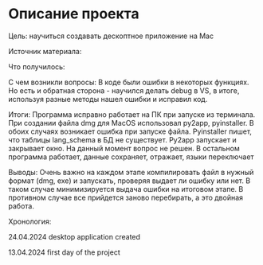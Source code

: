 <h1>Описание проекта</h1>

<div>
    <p>Цель: научиться создавать дескоптное приложение на Mac</p>
    <p>Источник материала: </p>
    <p>Что получилось:</p>
    <p>С чем возникли вопросы: В коде были ошибки в некоторых функциях. Но есть и обратная сторона - научился делать debug в VS, в итоге, используя разные методы нашел ошибки и исправил код. </p>
    <p>Итоги: Программа исправно работает на ПК при запуске из терминала. При создании файла dmg для MacOS использовал py2app, pyinstaller. В обоих случаях возникает ошибка при запуске файла. Pyinstaller пишет, что таблицы lang_schema в БД не существует. Py2app запускает и закрывает окно. На данный момент вопрос не решен. В остальном программа работает, данные сохраняет, отражает, языки переключает</p>
    <p>Выводы: Очень важно на каждом этапе компилировать файл в нужный формат (dmg, exe) и запускать, проверяя выдает ли ошибку или нет. В таком случае минимизируется выдача ошибки на итоговом этапе. В противном случае все прийдется заново перебирать, а это двойная работа.</p>
    <p>Хронология: </p>
    <p>24.04.2024 desktop application created</p>
    <p>13.04.2024 first day of the project</p>
</div>
